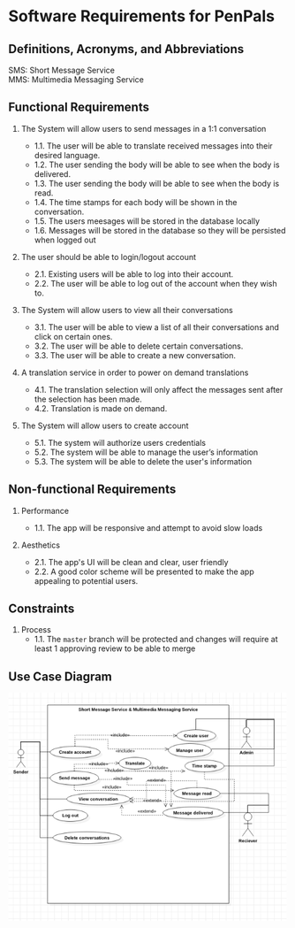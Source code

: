 # Software Requirements for PenPals

## Definitions, Acronyms, and Abbreviations
SMS: Short Message Service \
MMS: Multimedia Messaging Service


## Functional Requirements
1. The System will allow users to send messages in a 1:1 conversation
   * 1.1. The user will be able to translate received messages into their desired language.
   * 1.2. The user sending the body will be able to see when the body is delivered.
   * 1.3. The user sending the body will be able to see when the body is read.
   * 1.4. The time stamps for each body will be shown in the conversation.
   * 1.5. The users meesages will be stored in the database locally
   * 1.6. Messages will be stored in the database so they will be persisted when logged out
   
2. The user should be able to login/logout account
   * 2.1. Existing users will be able to log into their account.
   * 2.2. The user will be able to log out of the account when they wish to.
   
3. The System will allow users to view all their conversations
   * 3.1. The user will be able to view a list of all their conversations and click on certain ones.
   * 3.2. The user will be able to delete certain conversations.
   * 3.3. The user will be able to create a new conversation.
   
4. A translation service in order to power on demand translations
   * 4.1. The translation selection will only affect the messages sent after the selection has been made.
   * 4.2. Translation is made on demand.  
   
5. The System will allow users to create account
	* 5.1. The system will authorize users credentials
	* 5.2. The system will be able to manage the user’s information
	* 5.3. The system will be able to delete the user's information


## Non-functional Requirements
1. Performance
   * 1.1. The app will be responsive and attempt to avoid slow loads
   
2. Aesthetics
   * 2.1. The app's UI will be clean and clear, user friendly
   * 2.2. A good color scheme will be presented to make the app appealing to potential users.

## Constraints
1. Process
   * 1.1. The `master` branch will be protected and changes will require at least 1 approving review to be able to merge

## Use Case Diagram
![The Use Case Diagram](/images/use-case.png)
